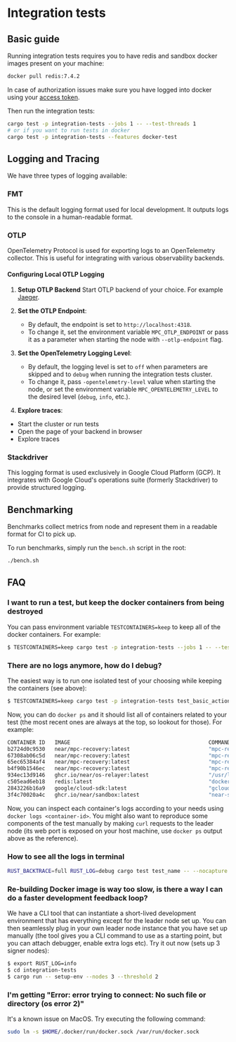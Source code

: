 # Integration tests

## Basic guide

Running integration tests requires you to have redis and sandbox docker images present on your machine:

```BASH
docker pull redis:7.4.2
```

In case of authorization issues make sure you have logged into docker using your [access token](https://docs.github.com/en/packages/working-with-a-github-packages-registry/working-with-the-container-registry#authenticating-with-a-personal-access-token-classic).

Then run the integration tests:

```BASH
cargo test -p integration-tests --jobs 1 -- --test-threads 1
# or if you want to run tests in docker
cargo test -p integration-tests --features docker-test
```

## Logging and Tracing
We have three types of logging available:

### FMT
This is the default logging format used for local development. It outputs logs to the console in a human-readable format.

### OTLP
OpenTelemetry Protocol is used for exporting logs to an OpenTelemetry collector. This is useful for integrating with various observability backends.

#### Configuring Local OTLP Logging
1. **Setup OTLP Backend**
Start OTLP backend of your choice. For example [Jaeger](https://www.jaegertracing.io/docs/getting-started/).

2. **Set the OTLP Endpoint**:
    - By default, the endpoint is set to `http://localhost:4318`.
    - To change it, set the environment variable `MPC_OTLP_ENDPOINT` or pass it as a parameter when starting the node with `--otlp-endpoint` flag.

3. **Set the OpenTelemetry Logging Level**:
    - By default, the logging level is set to `off` when parameters are skipped and to `debug` when running the integration tests cluster.
    - To change it, pass `-opentelemetry-level` value when starting the node, or set the environment variable `MPC_OPENTELEMETRY_LEVEL` to the desired level (`debug`, `info`, etc.).

4. **Explore traces**:
- Start the cluster or run tests
- Open the page of your backend in browser
- Explore traces

### Stackdriver
This logging format is used exclusively in Google Cloud Platform (GCP). It integrates with Google Cloud's operations suite (formerly Stackdriver) to provide structured logging.

## Benchmarking

Benchmarks collect metrics from node and represent them in a readable format for CI to pick up.

To run benchmarks, simply run the `bench.sh` script in the root:
```sh
./bench.sh
```

## FAQ

### I want to run a test, but keep the docker containers from being destroyed

You can pass environment variable `TESTCONTAINERS=keep` to keep all of the docker containers. For example:

```bash
$ TESTCONTAINERS=keep cargo test -p integration-tests --jobs 1 -- --test-threads 1
```

### There are no logs anymore, how do I debug?

The easiest way is to run one isolated test of your choosing while keeping the containers (see above):

```bash
$ TESTCONTAINERS=keep cargo test -p integration-tests test_basic_action
```

Now, you can do `docker ps` and it should list all of containers related to your test (the most recent ones are always at the top, so lookout for those). For example:

```bash
CONTAINER ID   IMAGE                                            COMMAND                  CREATED         STATUS         PORTS                                           NAMES
b2724d0c9530   near/mpc-recovery:latest                         "mpc-recovery start-…"   5 minutes ago   Up 5 minutes   0.0.0.0:32792->19985/tcp, :::32792->19985/tcp   fervent_moore
67308ab06c5d   near/mpc-recovery:latest                         "mpc-recovery start-…"   5 minutes ago   Up 5 minutes   0.0.0.0:32791->3000/tcp, :::32791->3000/tcp     upbeat_volhard
65ec65384af4   near/mpc-recovery:latest                         "mpc-recovery start-…"   5 minutes ago   Up 5 minutes   0.0.0.0:32790->3000/tcp, :::32790->3000/tcp     friendly_easley
b4f90b1546ec   near/mpc-recovery:latest                         "mpc-recovery start-…"   5 minutes ago   Up 5 minutes   0.0.0.0:32789->3000/tcp, :::32789->3000/tcp     vibrant_allen
934ec13d9146   ghcr.io/near/os-relayer:latest                   "/usr/local/bin/entr…"   5 minutes ago   Up 5 minutes   0.0.0.0:32788->16581/tcp, :::32788->16581/tcp   sleepy_grothendieck
c505ead6eb18   redis:latest                                     "docker-entrypoint.s…"   5 minutes ago   Up 5 minutes   0.0.0.0:32787->6379/tcp, :::32787->6379/tcp     trusting_lederberg
2843226b16a9   google/cloud-sdk:latest                          "gcloud beta emulato…"   5 minutes ago   Up 5 minutes   0.0.0.0:32786->15805/tcp, :::32786->15805/tcp   hungry_pasteur
3f4c70020a4c   ghcr.io/near/sandbox:latest                      "near-sandbox --home…"   5 minutes ago   Up 5 minutes                                                   practical_elbakyan
```

Now, you can inspect each container's logs according to your needs using `docker logs <container-id>`. You might also want to reproduce some components of the test manually by making `curl` requests to the leader node (its web port is exposed on your host machine, use `docker ps` output above as the reference).

### How to see all the logs in terminal
```bash
RUST_BACKTRACE=full RUST_LOG=debug cargo test test_name -- --nocapture
```

### Re-building Docker image is way too slow, is there a way I can do a faster development feedback loop?

We have a CLI tool that can instantiate a short-lived development environment that has everything except for the leader node set up. You can then seamlessly plug in your own leader node instance that you have set up manually (the tool gives you a CLI command to use as a starting point, but you can attach debugger, enable extra logs etc). Try it out now (sets up 3 signer nodes):

```bash
$ export RUST_LOG=info
$ cd integration-tests
$ cargo run -- setup-env --nodes 3 --threshold 2
```

### I'm getting "Error: error trying to connect: No such file or directory (os error 2)"

It's a known issue on MacOS. Try executing the following command:

```bash
sudo ln -s $HOME/.docker/run/docker.sock /var/run/docker.sock
```
